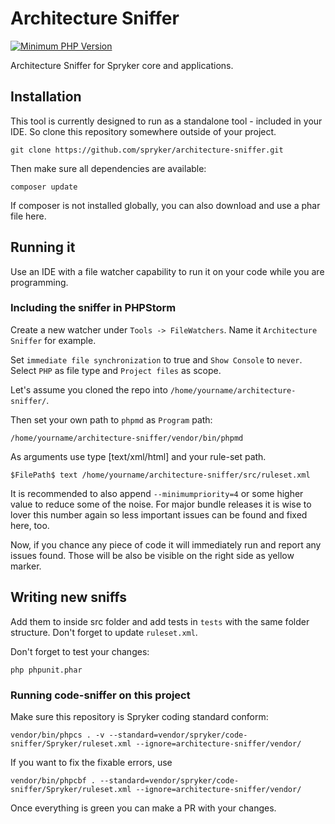 # Architecture Sniffer
[![Minimum PHP Version](http://img.shields.io/badge/php-%3E%3D%205.4-8892BF.svg)](https://php.net/)

Architecture Sniffer for Spryker core and applications.

## Installation

This tool is currently designed to run as a standalone tool - included in your IDE.
So clone this repository somewhere outside of your project.
```
git clone https://github.com/spryker/architecture-sniffer.git
```
Then make sure all dependencies are available:
```
composer update
```
If composer is not installed globally, you can also download and use a phar file here.


## Running it
Use an IDE with a file watcher capability to run it on your code while you are programming.

### Including the sniffer in PHPStorm
Create a new watcher under `Tools -> FileWatchers`.
Name it `Architecture Sniffer` for example.

Set `immediate file synchronization` to true and `Show Console` to `never`.
Select `PHP` as file type and `Project files` as scope.

Let's assume you cloned the repo into `/home/yourname/architecture-sniffer/`.

Then set your own path to `phpmd` as `Program` path:
```
/home/yourname/architecture-sniffer/vendor/bin/phpmd
```

As arguments use type [text/xml/html] and your rule-set path.
```
$FilePath$ text /home/yourname/architecture-sniffer/src/ruleset.xml
```

It is recommended to also append `--minimumpriority=4` or some higher value to reduce some
of the noise. For major bundle releases it is wise to lover this number again so less
important issues can be found and fixed here, too.

Now, if you chance any piece of code it will immediately run and report any issues found.
Those will be also be visible on the right side as yellow marker.

## Writing new sniffs
Add them to inside src folder and add tests in `tests` with the same folder structure.
Don't forget to update `ruleset.xml`.

Don't forget to test your changes:

    php phpunit.phar

### Running code-sniffer on this project
Make sure this repository is Spryker coding standard conform:
```
vendor/bin/phpcs . -v --standard=vendor/spryker/code-sniffer/Spryker/ruleset.xml --ignore=architecture-sniffer/vendor/
```
If you want to fix the fixable errors, use
```
vendor/bin/phpcbf . --standard=vendor/spryker/code-sniffer/Spryker/ruleset.xml --ignore=architecture-sniffer/vendor/
```
Once everything is green you can make a PR with your changes.
